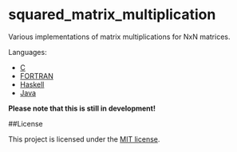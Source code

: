 # squared_matrix_multiplication
Various implementations of matrix multiplications for NxN matrices.

Languages:
* [C](https://github.com/kloppstock/squared_matrix_multiplication/tree/master/c/)
* [FORTRAN](https://github.com/kloppstock/squared_matrix_multiplication/tree/master/fortran/)
* [Haskell](https://github.com/kloppstock/squared_matrix_multiplication/tree/master/haskell/)
* [Java](https://github.com/kloppstock/squared_matrix_multiplication/tree/master/java/)

**Please note that this is still in development!**

##License

This project is licensed under the [MIT license](LICENSE).
